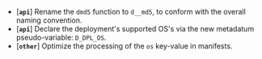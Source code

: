 * [**`api`**] Rename the `dmd5` function to `d__md5`, to conform with the overall naming convention.
* [**`api`**] Declare the deployment's supported OS's via the new metadatum pseudo-variable: `D_DPL_OS`.
* [**`other`**] Optimize the processing of the `os` key-value in manifests.